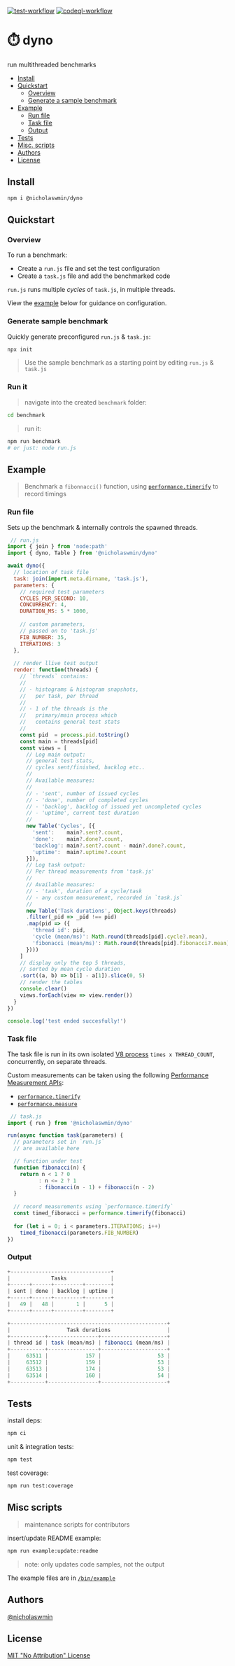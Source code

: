 [![test-workflow][test-badge]][test-workflow] [![codeql-workflow][codeql-badge]][codeql-workflow]

# :stopwatch: dyno

run multithreaded benchmarks

* [Install](#install)
* [Quickstart](#quickstart)
  + [Overview](#overview)
  + [Generate a sample benchmark](#generate-sample-benchmark)
* [Example](#example)
  + [Run file](#run-file)
  + [Task file](#task-file)
  + [Output](#output)
* [Tests](#tests)
* [Misc. scripts](#misc-scripts)
* [Authors](#authors)
* [License](#license)

## Install

```bash
npm i @nicholaswmin/dyno
```

## Quickstart

### Overview 

To run a benchmark:

- Create a `run.js` file and set the test configuration
- Create a `task.js` file and add the benchmarked code

`run.js` runs multiple *cycles* of `task.js`, in multiple threads.

View the [example](#example) below for guidance on configuration.

### Generate sample benchmark

Quickly generate preconfigured `run.js` & `task.js`:

```bash 
npx init
```

> Use the sample benchmark as a starting point 
> by editing `run.js` & `task.js`

### Run it

> navigate into the created `benchmark` folder:

```bash
cd benchmark
```

> run it:

```bash
npm run benchmark
# or just: node run.js
``` 

## Example

> Benchmark a `fibonnacci()` function, 
> using [`performance.timerify`][timerify] to record timings

### Run file

Sets up the benchmark & internally controls the spawned threads.

```js
 // run.js
import { join } from 'node:path'
import { dyno, Table } from '@nicholaswmin/dyno'

await dyno({
  // location of task file
  task: join(import.meta.dirname, 'task.js'),
  parameters: {
    // required test parameters
    CYCLES_PER_SECOND: 10, 
    CONCURRENCY: 4, 
    DURATION_MS: 5 * 1000,
    
    // custom parameters,
    // passed on to 'task.js'
    FIB_NUMBER: 35,
    ITERATIONS: 3
  },
  
  // render llive test output
  render: function(threads) {
    // `threads` contains: 
    //
    // - histograms & histogram snapshots,
    //   per task, per thread
    //
    // - 1 of the threads is the 
    //   primary/main process which 
    //   contains general test stats
    // 
    const pid  = process.pid.toString()
    const main = threads[pid]
    const views = [
      // Log main output: 
      // general test stats, 
      // cycles sent/finished, backlog etc..
      // 
      // Available measures:
      // 
      // - 'sent', number of issued cycles 
      // - 'done', number of completed cycles 
      // - 'backlog', backlog of issued yet uncompleted cycles
      // - 'uptime', current test duration
      // 
      new Table('Cycles', [{
        'sent':    main?.sent?.count,
        'done':    main?.done?.count,
        'backlog': main?.sent?.count - main?.done?.count,
        'uptime':  main?.uptime?.count
      }]),
      // Log task output:
      // Per thread measurements from 'task.js'
      //
      // Available measures:
      // - 'task', duration of a cycle/task
      // - any custom measurement, recorded in `task.js`
      //
      new Table('Task durations', Object.keys(threads)
      .filter(_pid => _pid !== pid)
      .map(pid => ({
        'thread id': pid,
        'cycle (mean/ms)': Math.round(threads[pid].cycle?.mean),
        'fibonacci (mean/ms)': Math.round(threads[pid].fibonacci?.mean)
      })))
    ]
    // display only the top 5 threads, 
    // sorted by mean cycle duration
    .sort((a, b) => b[1] - a[1]).slice(0, 5)
    // render the tables
    console.clear()
    views.forEach(view => view.render())  
  }
})

console.log('test ended succesfully!')
```

### Task file

The task file is run in its own isolated [V8 process][v8] 
`times x THREAD_COUNT`, concurrently, on separate threads.

Custom measurements can be taken using the following 
[Performance Measurement APIs][perf-api]:

- [`performance.timerify`][timerify]
- [`performance.measure`][measure]

```js
 // task.js
import { run } from '@nicholaswmin/dyno'

run(async function task(parameters) {
  // parameters set in `run.js` 
  // are available here

  // function under test
  function fibonacci(n) {
    return n < 1 ? 0
          : n <= 2 ? 1
          : fibonacci(n - 1) + fibonacci(n - 2)
  }
  
  // record measurements using `performance.timerify`
  const timed_fibonacci = performance.timerify(fibonacci)
  
  for (let i = 0; i < parameters.ITERATIONS; i++)
    timed_fibonacci(parameters.FIB_NUMBER)
})
```

### Output

```js
+--------------------------------+
|             Tasks              |
+------+------+---------+--------+
| sent | done | backlog | uptime |
+------+------+---------+--------+
|   49 |   48 |       1 |      5 |
+------+------+---------+--------+

+--------------------------------------------------+
|                  Task durations                  |
+-----------+----------------+---------------------+
| thread id | task (mean/ms) | fibonacci (mean/ms) |
+-----------+----------------+---------------------+
|     63511 |            157 |                  53 |
|     63512 |            159 |                  53 |
|     63513 |            174 |                  53 |
|     63514 |            160 |                  54 |
+-----------+----------------+---------------------+
```

## Tests

install deps:

```bash
npm ci
```

unit & integration tests:

```bash
npm test
```

test coverage:

```bash
npm run test:coverage
```

## Misc scripts

> maintenance scripts for contributors

insert/update README example:

```bash
npm run example:update:readme
```
> note: only updates code samples, not the output

The example files are in [`/bin/example`](./bin/example)

## Authors

[@nicholaswmin][nicholaswmin]

## License

[MIT "No Attribution" License][license]

<!--- Badges -->

[test-badge]: https://github.com/nicholaswmin/dyno/actions/workflows/test.yml/badge.svg
[test-workflow]: https://github.com/nicholaswmin/dyno/actions/workflows/test:unit.yml

[codeql-badge]: https://github.com/nicholaswmin/dyno/actions/workflows/codeql.yml/badge.svg
[codeql-workflow]: https://github.com/nicholaswmin/dyno/actions/workflows/codeql.yml

<!--- Content -->

[perf-api]: https://nodejs.org/api/perf_hooks.html#performance-measurement-apis
[timerify]: https://nodejs.org/api/perf_hooks.html#performancetimerifyfn-options
[measure]: https://nodejs.org/api/perf_hooks.html#class-performancemeasure
[fib]: https://en.wikipedia.org/wiki/Fibonacci_sequence
[v8]: https://v8.dev/

<!--- Basic -->

[nicholaswmin]: https://github.com/nicholaswmin
[license]: ./LICENSE

